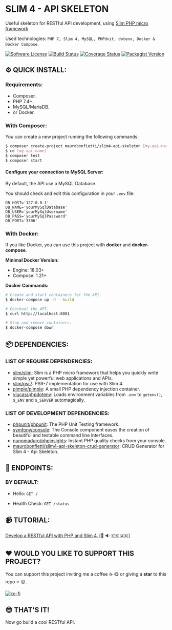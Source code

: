 # SLIM 4 - API SKELETON

Useful skeleton for RESTful API development, using [Slim PHP micro framework](https://www.slimframework.com).

Used technologies: `PHP 7, Slim 4, MySQL, PHPUnit, dotenv, Docker & Docker Compose`.

[![Software License][ico-license]](LICENSE.md)
[![Build Status](https://travis-ci.com/maurobonfietti/slim4-api-skeleton.svg?branch=master)](https://travis-ci.com/maurobonfietti/slim4-api-skeleton)
[![Coverage Status](https://coveralls.io/repos/github/maurobonfietti/slim4-api-skeleton/badge.svg?branch=master)](https://coveralls.io/github/maurobonfietti/slim4-api-skeleton?branch=master)
[![Packagist Version](https://img.shields.io/packagist/v/maurobonfietti/slim4-api-skeleton)](https://packagist.org/packages/maurobonfietti/slim4-api-skeleton)

[ico-license]: https://img.shields.io/badge/license-MIT-brightgreen.svg?style=flat


## :gear: QUICK INSTALL:

### Requirements:

- Composer.
- PHP 7.4+.
- MySQL/MariaDB.
- or Docker.


### With Composer:

You can create a new project running the following commands:

```bash
$ composer create-project maurobonfietti/slim4-api-skeleton [my-api-name]
$ cd [my-api-name]
$ composer test
$ composer start
```


#### Configure your connection to MySQL Server:

By default, the API use a MySQL Database.

You should check and edit this configuration in your `.env` file:

```
DB_HOST='127.0.0.1'
DB_NAME='yourMySqlDatabase'
DB_USER='yourMySqlUsername'
DB_PASS='yourMySqlPassword'
DB_PORT='3306'
```


### With Docker:

If you like Docker, you can use this project with **docker** and **docker-compose**.


**Minimal Docker Version:**

* Engine: 18.03+
* Compose: 1.21+


**Docker Commands:**

```bash
# Create and start containers for the API.
$ docker-compose up -d --build

# Checkout the API.
$ curl http://localhost:8081

# Stop and remove containers.
$ docker-compose down
```


## :package: DEPENDENCIES:

### LIST OF REQUIRE DEPENDENCIES:

- [slim/slim](https://github.com/slimphp/Slim): Slim is a PHP micro framework that helps you quickly write simple yet powerful web applications and APIs.
- [slim/psr7](https://github.com/slimphp/Slim-Psr7): PSR-7 implementation for use with Slim 4.
- [pimple/pimple](https://github.com/silexphp/Pimple): A small PHP dependency injection container.
- [vlucas/phpdotenv](https://github.com/vlucas/phpdotenv): Loads environment variables from `.env` to `getenv()`, `$_ENV` and `$_SERVER` automagically.

### LIST OF DEVELOPMENT DEPENDENCIES:

- [phpunit/phpunit](https://github.com/sebastianbergmann/phpunit): The PHP Unit Testing framework.
- [symfony/console](https://github.com/symfony/console): The Console component eases the creation of beautiful and testable command line interfaces.
- [nunomaduro/phpinsights](https://github.com/nunomaduro/phpinsights): Instant PHP quality checks from your console.
- [maurobonfietti/slim4-api-skeleton-crud-generator](https://github.com/maurobonfietti/slim4-api-skeleton-crud-generator): CRUD Generator for Slim 4 - Api Skeleton.


## :bookmark: ENDPOINTS:

### BY DEFAULT:

- Hello: `GET /`

- Health Check: `GET /status`


## :video_camera: TUTORIAL:

[Develop a RESTful API with PHP and Slim 4.](https://youtu.be/DetK1w65S-k) [:movie_camera: :sound: :es: :argentina:]


## :heart: WOULD YOU LIKE TO SUPPORT THIS PROJECT?

You can support this project inviting me a coffee :coffee: :yum: or giving a **star** to this repo :star: :blush:.

[![ko-fi](https://www.ko-fi.com/img/githubbutton_sm.svg)](https://ko-fi.com/maurobonfietti)


## :sunglasses: THAT'S IT!

Now go build a cool RESTful API.
